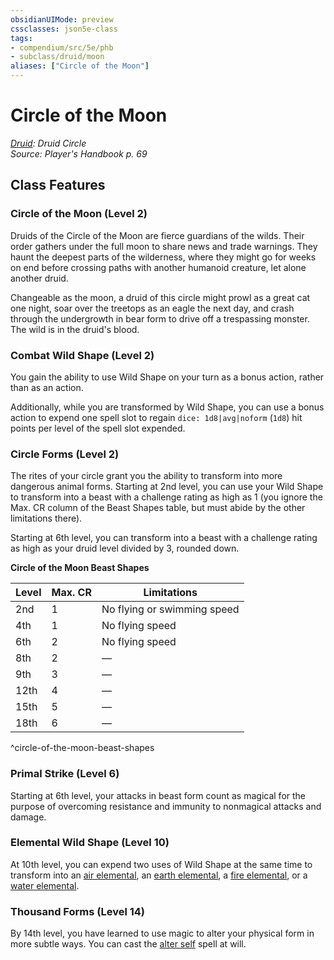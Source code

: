 ```yaml
---
obsidianUIMode: preview
cssclasses: json5e-class
tags:
- compendium/src/5e/phb
- subclass/druid/moon
aliases: ["Circle of the Moon"]
---
```

# Circle of the Moon
*[Druid](druid.md): Druid Circle*  
*Source: Player's Handbook p. 69*  


## Class Features

### Circle of the Moon (Level 2)

Druids of the Circle of the Moon are fierce guardians of the wilds. Their order gathers under the full moon to share news and trade warnings. They haunt the deepest parts of the wilderness, where they might go for weeks on end before crossing paths with another humanoid creature, let alone another druid.

Changeable as the moon, a druid of this circle might prowl as a great cat one night, soar over the treetops as an eagle the next day, and crash through the undergrowth in bear form to drive off a trespassing monster. The wild is in the druid's blood.

### Combat Wild Shape (Level 2)

You gain the ability to use Wild Shape on your turn as a bonus action, rather than as an action.

Additionally, while you are transformed by Wild Shape, you can use a bonus action to expend one spell slot to regain `dice: 1d8|avg|noform` (`1d8`) hit points per level of the spell slot expended.

### Circle Forms (Level 2)

The rites of your circle grant you the ability to transform into more dangerous animal forms. Starting at 2nd level, you can use your Wild Shape to transform into a beast with a challenge rating as high as 1 (you ignore the Max. CR column of the Beast Shapes table, but must abide by the other limitations there).

Starting at 6th level, you can transform into a beast with a challenge rating as high as your druid level divided by 3, rounded down.

**Circle of the Moon Beast Shapes**

| Level | Max. CR | Limitations |
|-------|---------|-------------|
| 2nd | 1 | No flying or swimming speed |
| 4th | 1 | No flying speed |
| 6th | 2 | No flying speed |
| 8th | 2 | — |
| 9th | 3 | — |
| 12th | 4 | — |
| 15th | 5 | — |
| 18th | 6 | — |
^circle-of-the-moon-beast-shapes

### Primal Strike (Level 6)

Starting at 6th level, your attacks in beast form count as magical for the purpose of overcoming resistance and immunity to nonmagical attacks and damage.

### Elemental Wild Shape (Level 10)

At 10th level, you can expend two uses of Wild Shape at the same time to transform into an [air elemental](/3-Mechanics/CLI/bestiary/elemental/air-elemental.md), an [earth elemental](/3-Mechanics/CLI/bestiary/elemental/earth-elemental.md), a [fire elemental](/3-Mechanics/CLI/bestiary/elemental/fire-elemental.md), or a [water elemental](/3-Mechanics/CLI/bestiary/elemental/water-elemental.md).

### Thousand Forms (Level 14)

By 14th level, you have learned to use magic to alter your physical form in more subtle ways. You can cast the [alter self](/3-Mechanics/CLI/spells/alter-self.md) spell at will.